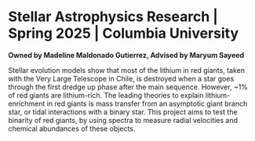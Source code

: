
<h1>Stellar Astrophysics Research | Spring 2025 | Columbia University </h1>
<strong>Owned by Madeline Maldonado Gutierrez, Advised by Maryum Sayeed</strong></br>

Stellar evolution models show that most of the lithium in red giants, taken with the Very Large Telescope in Chile, is destroyed when a star goes through the first dredge up phase after the main sequence.
However, ~1% of red giants are lithium-rich. The leading theories to explain lithium-enrichment in red giants is mass transfer from an asymptotic giant branch star, or tidal interactions with a binary star.
This project aims to test the binarity of red giants, by using spectra to measure radial velocities and chemical abundances of these objects.

